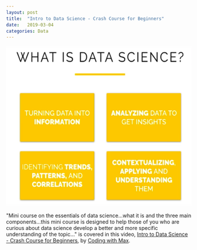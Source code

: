 ```yaml
---
layout: post
title:  "Intro to Data Science - Crash Course for Beginners"
date:   2019-03-04
categories: Data
---
```


![intro-data-science.png](/assets/images/intro-data-science.png)

"Mini course on the essentials of data science...what it is and the three main components...this mini course is designed to help those of you who are curious about data science develop a better and more specific understanding of the topic..." is covered in this video, [Intro to Data Science - Crash Course for Beginners][intro-data-science], by [Coding with Max](https://codingwithmax.com/about/).

[intro-data-science]: https://www.youtube.com/watch?v=N6BghzuFLIg&feature=youtu.be
